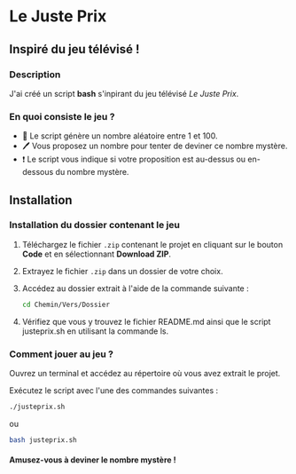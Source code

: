 # Le Juste Prix

## Inspiré du jeu télévisé !

### Description

J'ai créé un script **bash** s'inpirant du jeu télévisé *Le Juste Prix*.

### En quoi consiste le jeu ?

- :100: Le script génère un nombre aléatoire entre 1 et 100.
- :pen: Vous proposez un nombre pour tenter de deviner ce nombre mystère.
- :exclamation: Le script vous indique si votre proposition est au-dessus ou en-dessous du nombre mystère.

## Installation

### Installation du dossier contenant le jeu

1. Téléchargez le fichier `.zip` contenant le projet en cliquant sur le bouton **Code** et en sélectionnant **Download ZIP**.
2. Extrayez le fichier `.zip` dans un dossier de votre choix.
3. Accédez au dossier extrait à l'aide de la commande suivante :

   ```bash
   cd Chemin/Vers/Dossier

4. Vérifiez que vous y trouvez le fichier README.md ainsi que le script justeprix.sh en utilisant la commande ls.

### Comment jouer au jeu ?

Ouvrez un terminal et accédez au répertoire où vous avez extrait le projet.

Exécutez le script avec l'une des commandes suivantes :

  ```bash
  ./justeprix.sh
  ```
ou
  ```bash
  bash justeprix.sh
  ```

#### Amusez-vous à deviner le nombre mystère !

